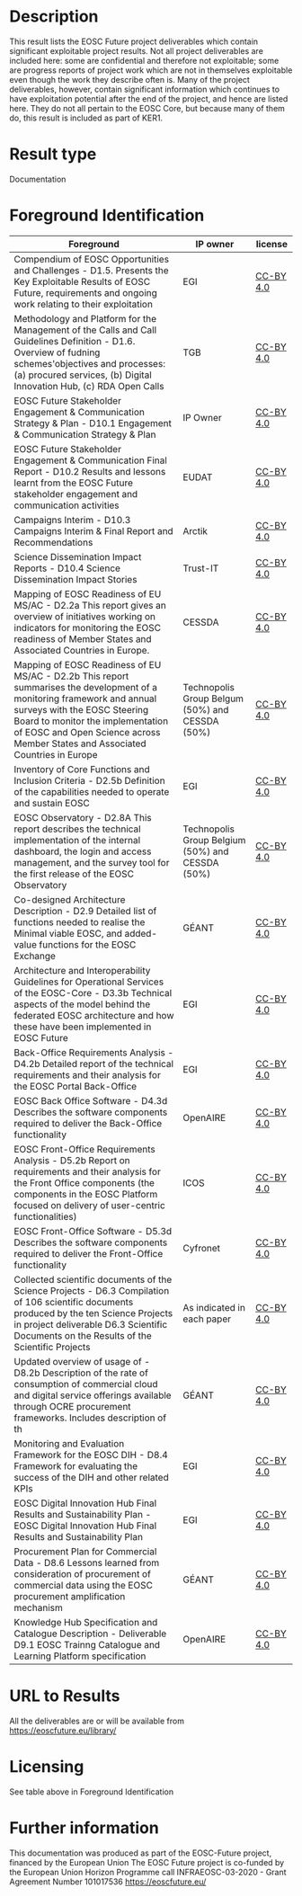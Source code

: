 # Description

This result lists the EOSC Future project deliverables which contain significant exploitable project results. Not all project deliverables are included here: some are confidential and therefore not exploitable; some are progress reports of project work which are not in themselves exploitable even though the work they describe often is. Many of the project deliverables, however, contain significant information which continues to have exploitation potential after the end of the project, and hence are listed here. They do not all pertain to the EOSC Core, but because many of them do, this result is included as part of KER1.

# Result type
Documentation

# Foreground Identification

| Foreground | IP owner | license|
|------------|----------|--------|
|Compendium of EOSC Opportunities and Challenges - D1.5. Presents the Key Exploitable Results of EOSC Future, requirements and ongoing work relating to their exploitation |EGI |[CC-BY 4.0](https://creativecommons.org/licenses/by/4.0/deed.es)|
|Methodology and Platform for the Management of the Calls and Call Guidelines	Definition - D1.6. Overview of fudning schemes'objectives and processes: (a) procured services, (b) Digital Innovation Hub, (c) RDA Open Calls |TGB|[CC-BY 4.0](https://creativecommons.org/licenses/by/4.0/deed.es)|
|EOSC Future Stakeholder Engagement & Communication Strategy & Plan - D10.1 Engagement & Communication Strategy & Plan|IP Owner|[CC-BY 4.0](https://creativecommons.org/licenses/by/4.0/deed.es)|
|EOSC Future Stakeholder Engagement & Communication Final Report - D10.2 Results and lessons learnt from the EOSC Future stakeholder engagement and communication activities|EUDAT|[CC-BY 4.0](https://creativecommons.org/licenses/by/4.0/deed.es)|
|Campaigns Interim - D10.3 Campaigns Interim & Final Report and Recommendations|Arctik|[CC-BY 4.0](https://creativecommons.org/licenses/by/4.0/deed.es)|
|Science Dissemination Impact Reports - D10.4 Science Dissemination Impact Stories|Trust-IT|[CC-BY 4.0](https://creativecommons.org/licenses/by/4.0/deed.es)|
|Mapping of EOSC Readiness of EU MS/AC - D2.2a This report gives an overview of initiatives working on indicators for monitoring the EOSC readiness of Member States and Associated Countries in Europe. |CESSDA|[CC-BY 4.0](https://creativecommons.org/licenses/by/4.0/deed.es)|
|Mapping of EOSC Readiness of EU MS/AC - D2.2b This report summarises the development of a monitoring framework and annual surveys with the EOSC Steering Board to monitor the implementation of EOSC and Open Science across Member States and Associated Countries in Europe  |Technopolis Group Belgum (50%) and CESSDA (50%)|[CC-BY 4.0](https://creativecommons.org/licenses/by/4.0/deed.es)|
|Inventory of Core Functions and Inclusion Criteria - D2.5b Definition of the capabilities needed to operate and sustain EOSC|EGI|[CC-BY 4.0](https://creativecommons.org/licenses/by/4.0/deed.es)|
|EOSC Observatory - D2.8A This report describes the technical implementation of the internal dashboard, the login and access management, and the survey tool for the first release of the EOSC Observatory |Technopolis Group Belgium (50%) and CESSDA (50%)|[CC-BY 4.0](https://creativecommons.org/licenses/by/4.0/deed.es)|
|Co-designed Architecture Description - D2.9 Detailed list of functions needed to realise the Minimal viable EOSC, and added-value functions for the EOSC Exchange|GÉANT|[CC-BY 4.0](https://creativecommons.org/licenses/by/4.0/deed.es)|
|Architecture and Interoperability Guidelines for Operational Services of the EOSC-Core - D3.3b Technical aspects of the model behind the federated EOSC architecture and how these have been implemented in EOSC Future|EGI|[CC-BY 4.0](https://creativecommons.org/licenses/by/4.0/deed.es)|
|Back-Office Requirements Analysis - D4.2b Detailed report of the technical requirements and their analysis for the EOSC Portal Back-Office|EGI|[CC-BY 4.0](https://creativecommons.org/licenses/by/4.0/deed.es)|
|EOSC Back Office Software - D4.3d Describes the software components required to deliver the Back-Office functionality|OpenAIRE|[CC-BY 4.0](https://creativecommons.org/licenses/by/4.0/deed.es)|
|EOSC Front-Office Requirements Analysis - D5.2b Report on requirements and their analysis for the Front Office components (the components in the EOSC Platform focused on delivery of user-centric functionalities)|ICOS|[CC-BY 4.0](https://creativecommons.org/licenses/by/4.0/deed.es)|
|EOSC Front-Office Software - D5.3d Describes the software components required to deliver the Front-Office functionality|Cyfronet|[CC-BY 4.0](https://creativecommons.org/licenses/by/4.0/deed.es)|
|Collected scientific documents of the Science Projects - D6.3 Compilation of 106 scientific documents produced by the ten Science Projects in project deliverable D6.3 Scientific Documents on the Results of the Scientific Projects  |As indicated in each paper|[CC-BY 4.0](https://creativecommons.org/licenses/by/4.0/deed.es)|
|Updated overview of usage of -D8.2b Description of the rate of consumption of commercial cloud and digital service offerings available through OCRE procurement frameworks. Includes description of th|GÉANT|[CC-BY 4.0](https://creativecommons.org/licenses/by/4.0/deed.es)|
|Monitoring and Evaluation Framework for the EOSC DIH - D8.4 Framework for evaluating the success of the DIH and other related KPIs|EGI|[CC-BY 4.0](https://creativecommons.org/licenses/by/4.0/deed.es)|
|EOSC Digital Innovation Hub Final Results and Sustainability Plan - EOSC Digital Innovation Hub Final Results and Sustainability Plan |EGI|[CC-BY 4.0](https://creativecommons.org/licenses/by/4.0/deed.es)|
|Procurement Plan for Commercial Data - D8.6 Lessons learned from consideration of procurement of commercial data using the EOSC procurement amplification mechanism |GÉANT|[CC-BY 4.0](https://creativecommons.org/licenses/by/4.0/deed.es)|
|Knowledge Hub Specification and Catalogue Description - Deliverable D9.1 EOSC Trainng Catalogue and Learning Platform specification|OpenAIRE|[CC-BY 4.0](https://creativecommons.org/licenses/by/4.0/deed.es)|

# URL to Results


All the deliverables  are or will be available from https://eoscfuture.eu/library/  

# Licensing
See table above in Foreground Identification

# Further information
This documentation was produced as part of the EOSC-Future project, financed by the European Union The EOSC Future project is co-funded by the European Union Horizon Programme call INFRAEOSC-03-2020 - Grant Agreement Number 101017536 https://eoscfuture.eu/


